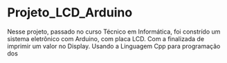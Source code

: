 # Projeto_LCD_Arduino
Nesse projeto, passado no curso Técnico em Informática, foi constrído um sistema eletrônico com Arduino, com placa LCD. Com a finalizada de imprimir um valor no Display. Usando a Linguagem Cpp para programação dos 
